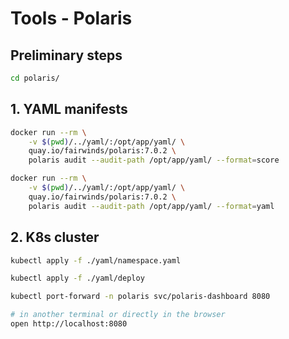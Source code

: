 
# Tools - Polaris

## Preliminary steps

```bash
cd polaris/
```

## 1. YAML manifests

```bash
docker run --rm \
	-v $(pwd)/../yaml/:/opt/app/yaml/ \
	quay.io/fairwinds/polaris:7.0.2 \
	polaris audit --audit-path /opt/app/yaml/ --format=score

docker run --rm \
	-v $(pwd)/../yaml/:/opt/app/yaml/ \
	quay.io/fairwinds/polaris:7.0.2 \
	polaris audit --audit-path /opt/app/yaml/ --format=yaml
```

## 2. K8s cluster

```bash
kubectl apply -f ./yaml/namespace.yaml

kubectl apply -f ./yaml/deploy

kubectl port-forward -n polaris svc/polaris-dashboard 8080

# in another terminal or directly in the browser
open http://localhost:8080
```
